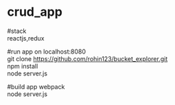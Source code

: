 # crud_app
#stack<br/>
reactjs,redux<br/>

#run app on localhost:8080<br/>
git clone https://github.com/rohin123/bucket_explorer.git<br/>
npm install</br>
node server.js

#build app
webpack<br/>
node server.js



